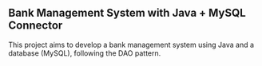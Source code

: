 ## Bank Management System with Java + MySQL Connector

This project aims to develop a bank management system using Java and a database (MySQL), following the DAO pattern.
